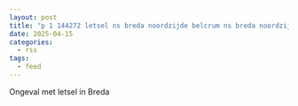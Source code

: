 ```yaml
---
layout: post
title: "p 1 144272 letsel ns breda noordzijde belcrum ns breda noordzijde be"
date: 2025-04-15
categories: 
  - rss
tags: 
  - feed
---
```


Ongeval met letsel in Breda
